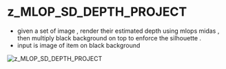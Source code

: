 # z_MLOP_SD_DEPTH_PROJECT
- given a set of image , render their estimated depth using mlops midas , then multiply black background on top to enforce the silhouette .
- input is image of item on black background 

![z_MLOP_SD_DEPTH_PROJECT](https://raw.githubusercontent.com/CorvaeOboro/zenv/master/hip/z_MLOP_SD_DEPTH_PROJECT/z_MLOP_SD_DEPTH_PROJECT.jpg?raw=true "z_MLOP_SD_DEPTH_PROJECT")

